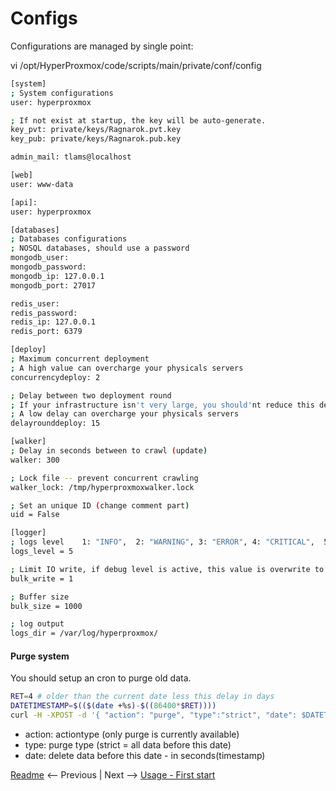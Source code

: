 # Configs

Configurations are managed by single point:

vi /opt/HyperProxmox/code/scripts/main/private/conf/config
``` bash
[system]
; System configurations
user: hyperproxmox

; If not exist at startup, the key will be auto-generate.
key_pvt: private/keys/Ragnarok.pvt.key
key_pub: private/keys/Ragnarok.pub.key

admin_mail: tlams@localhost

[web]
user: www-data

[api]:
user: hyperproxmox

[databases]
; Databases configurations
; NOSQL databases, should use a password
mongodb_user:
mongodb_password:
mongodb_ip: 127.0.0.1
mongodb_port: 27017

redis_user:
redis_password:
redis_ip: 127.0.0.1
redis_port: 6379

[deploy]
; Maximum concurrent deployment
; A high value can overcharge your physicals servers
concurrencydeploy: 2

; Delay between two deployment round
; If your infrastructure isn't very large, you should'nt reduce this delay.
; A low delay can overcharge your physicals servers
delayrounddeploy: 15

[walker]
; Delay in seconds between to crawl (update)
walker: 300

; Lock file -- prevent concurrent crawling
walker_lock: /tmp/hyperproxmoxwalker.lock

; Set an unique ID (change comment part)
uid = False

[logger]
; logs level    1: "INFO",  2: "WARNING", 3: "ERROR", 4: "CRITICAL",  5: "DEBUG"
logs_level = 5

; Limit IO write, if debug level is active, this value is overwrite to 0
bulk_write = 1

; Buffer size
bulk_size = 1000

; log output
logs_dir = /var/log/hyperproxmox/
```

#### Purge system
You should setup an cron to purge old data.
``` bash
RET=4 # older than the current date less this delay in days
DATETIMESTAMP=$(($(date +%s)-$((86400*$RET))))
curl -H -XPOST -d '{ "action": "purge", "type":"strict", "date": $DATETIMESTAMP }'  localhost:8080/api/v1/administration/purge
```
* action: actiontype (only purge is currently available)
* type: purge type (strict = all data before this date)
* date: delete data before this date - in seconds(timestamp)




[Readme](03-frontend.md) <-- Previous | Next --> [Usage - First start](05-first_start.md)
